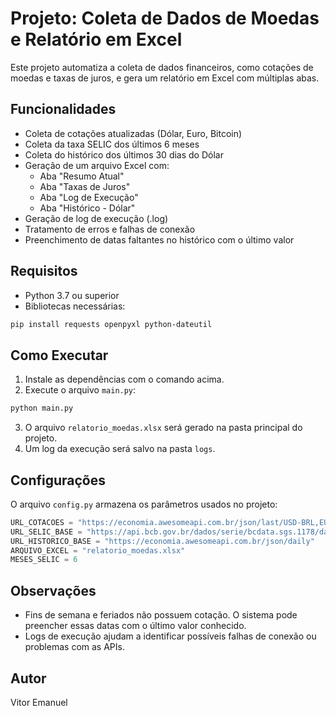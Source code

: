 
# Projeto: Coleta de Dados de Moedas e Relatório em Excel

Este projeto automatiza a coleta de dados financeiros, como cotações de moedas e taxas de juros, e gera um relatório em Excel com múltiplas abas.

## Funcionalidades

- Coleta de cotações atualizadas (Dólar, Euro, Bitcoin)
- Coleta da taxa SELIC dos últimos 6 meses
- Coleta do histórico dos últimos 30 dias do Dólar
- Geração de um arquivo Excel com:
  - Aba "Resumo Atual"
  - Aba "Taxas de Juros"
  - Aba "Log de Execução"
  - Aba "Histórico - Dólar"
- Geração de log de execução (.log)
- Tratamento de erros e falhas de conexão
- Preenchimento de datas faltantes no histórico com o último valor

## Requisitos

- Python 3.7 ou superior
- Bibliotecas necessárias:

```bash
pip install requests openpyxl python-dateutil
```

## Como Executar

1. Instale as dependências com o comando acima.
2. Execute o arquivo `main.py`:

```bash
python main.py
```

3. O arquivo `relatorio_moedas.xlsx` será gerado na pasta principal do projeto.
4. Um log da execução será salvo na pasta `logs`.

## Configurações

O arquivo `config.py` armazena os parâmetros usados no projeto:

```python
URL_COTACOES = "https://economia.awesomeapi.com.br/json/last/USD-BRL,EUR-BRL,BTC-BRL"
URL_SELIC_BASE = "https://api.bcb.gov.br/dados/serie/bcdata.sgs.1178/dados"
URL_HISTORICO_BASE = "https://economia.awesomeapi.com.br/json/daily"
ARQUIVO_EXCEL = "relatorio_moedas.xlsx"
MESES_SELIC = 6
```

## Observações

- Fins de semana e feriados não possuem cotação. O sistema pode preencher essas datas com o último valor conhecido.
- Logs de execução ajudam a identificar possíveis falhas de conexão ou problemas com as APIs.

## Autor

Vitor Emanuel
